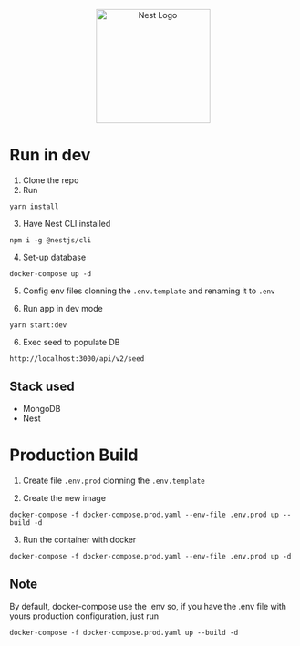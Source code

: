<p align="center">
  <a href="http://nestjs.com/" target="blank"><img src="https://nestjs.com/img/logo-small.svg" width="200" alt="Nest Logo" /></a>
</p>

# Run in dev

1. Clone the repo
2. Run

```
yarn install
```

3. Have Nest CLI installed

```
npm i -g @nestjs/cli
```

4. Set-up database

```
docker-compose up -d
```

5. Config env files clonning the `.env.template` and renaming it to `.env`

6. Run app in dev mode

```
yarn start:dev
```

6. Exec seed to populate DB

```
http://localhost:3000/api/v2/seed
```

## Stack used

- MongoDB
- Nest

# Production Build

1. Create file `.env.prod` clonning the `.env.template`

2. Create the new image

```
docker-compose -f docker-compose.prod.yaml --env-file .env.prod up --build -d
```

3. Run the container with docker

```
docker-compose -f docker-compose.prod.yaml --env-file .env.prod up -d
```

## Note

By default, docker-compose use the .env so, if you have the .env file with yours production configuration, just run

```
docker-compose -f docker-compose.prod.yaml up --build -d
```
